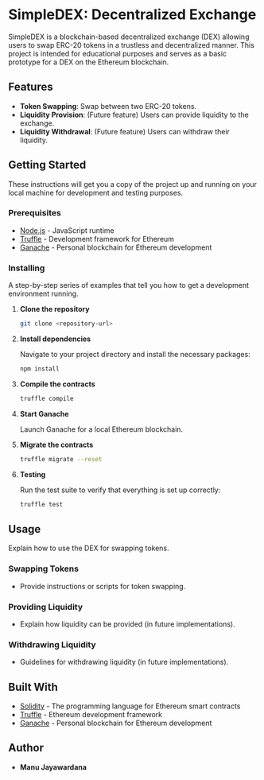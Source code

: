 # SimpleDEX: Decentralized Exchange

SimpleDEX is a blockchain-based decentralized exchange (DEX) allowing users to swap ERC-20 tokens in a trustless and decentralized manner. This project is intended for educational purposes and serves as a basic prototype for a DEX on the Ethereum blockchain.

## Features

- **Token Swapping**: Swap between two ERC-20 tokens.
- **Liquidity Provision**: (Future feature) Users can provide liquidity to the exchange.
- **Liquidity Withdrawal**: (Future feature) Users can withdraw their liquidity.

## Getting Started

These instructions will get you a copy of the project up and running on your local machine for development and testing purposes.

### Prerequisites

- [Node.js](https://nodejs.org/en/) - JavaScript runtime
- [Truffle](https://www.trufflesuite.com/truffle) - Development framework for Ethereum
- [Ganache](https://www.trufflesuite.com/ganache) - Personal blockchain for Ethereum development

### Installing

A step-by-step series of examples that tell you how to get a development environment running.

1. **Clone the repository**

   ```bash
   git clone <repository-url>
   ```

2. **Install dependencies**

   Navigate to your project directory and install the necessary packages:

   ```bash
   npm install
   ```

3. **Compile the contracts**

   ```bash
   truffle compile
   ```

4. **Start Ganache**

   Launch Ganache for a local Ethereum blockchain.

5. **Migrate the contracts**

   ```bash
   truffle migrate --reset
   ```

6. **Testing**

   Run the test suite to verify that everything is set up correctly:

   ```bash
   truffle test
   ```

## Usage

Explain how to use the DEX for swapping tokens.

### Swapping Tokens

- Provide instructions or scripts for token swapping.

### Providing Liquidity

- Explain how liquidity can be provided (in future implementations).

### Withdrawing Liquidity

- Guidelines for withdrawing liquidity (in future implementations).

## Built With

- [Solidity](https://soliditylang.org/) - The programming language for Ethereum smart contracts
- [Truffle](https://www.trufflesuite.com/) - Ethereum development framework
- [Ganache](https://www.trufflesuite.com/ganache) - Personal blockchain for Ethereum development


## Author

- **Manu Jayawardana** 



